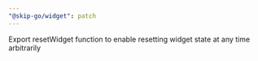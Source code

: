 ```yaml
---
"@skip-go/widget": patch
---
```


Export resetWidget function to enable resetting widget state at any time arbitrarily

